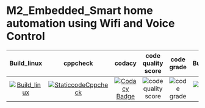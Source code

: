 # M2_Embedded_Smart home automation using Wifi and Voice Control

| Build_linux | cppcheck | codacy | code quality score | code grade | Build_window | Valgrid |
| :---------: | :------: | :----: | :----------------: | :--------: | :----------: | :-----: |
| [![Build_linux](https://github.com/vino1428/M2_Embedded_Smart-home-automation-using-Wifi-and-Voice-Control/actions/workflows/build_linux.yml/badge.svg)](https://github.com/vino1428/M2_Embedded_Smart-home-automation-using-Wifi-and-Voice-Control/actions/workflows/build_linux.yml) | [![StaticcodeCppcheck](https://github.com/vino1428/M2_Embedded_Smart-home-automation-using-Wifi-and-Voice-Control/actions/workflows/cppcheck.yml/badge.svg)](https://github.com/vino1428/M2_Embedded_Smart-home-automation-using-Wifi-and-Voice-Control/actions/workflows/cppcheck.yml) | [![Codacy Badge](https://app.codacy.com/project/badge/Grade/90fc1daaa1b544c6af53bc278859607f)](https://www.codacy.com/gh/vino1428/M2_Embedded_Smart-home-automation-using-Wifi-and-Voice-Control/dashboard?utm_source=github.com&amp;utm_medium=referral&amp;utm_content=vino1428/M2_Embedded_Smart-home-automation-using-Wifi-and-Voice-Control&amp;utm_campaign=Badge_Grade) | ![code quality score](https://api.codiga.io/project/30139/score/svg) | ![code grade](https://api.codiga.io/project/30139/status/svg) | [![Build Windows](https://github.com/vino1428//M2_Embedded_Smart-home-automation-using-Wifi-and-Voice-Control/actions/workflows/build_windows.yml/badge.svg)](https://github.com/KAVIYASS99//M2_Embedded_Smart-home-automation-using-Wifi-and-Voice-Control/actions/workflows/build_windows.yml) | [![Valgrid](https://github.com/KAVIYASS99//M2_Embedded_Smart-home-automation-using-Wifi-and-Voice-Control/actions/workflows/Valgrid.yml/badge.svg)](https://github.com/KAVIYASS99//M2_Embedded_Smart-home-automation-using-Wifi-and-Voice-Control/actions/workflows/Valgrid.yml) |
